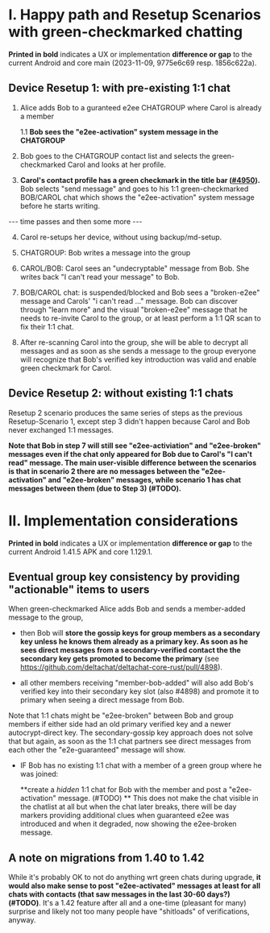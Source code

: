 
# I. Happy path and Resetup Scenarios with green-checkmarked chatting

**Printed in bold** indicates a UX or implementation **difference or gap**
to the current Android and core main (2023-11-09, 9775e6c69 resp. 1856c622a).

## Device Resetup 1: with pre-existing 1:1 chat

1. Alice adds Bob to a guranteed e2ee CHATGROUP where Carol is already a member
   
   1.1 **Bob sees the "e2ee-activation" system message in the CHATGROUP**

2. Bob goes to the CHATGROUP contact list 
   and selects the green-checkmarked Carol 
   and looks at her profile.

3. **Carol's contact profile has a green checkmark in the title bar
   ([#4950](https://github.com/deltachat/deltachat-core-rust/issues/4950)).**
   Bob selects "send message" and goes to his 1:1 green-checkmarked 
   BOB/CAROL chat which shows the "e2ee-activation" system message
   before he starts writing.

--- time passes and then some more ---

4. Carol re-setups her device, without using backup/md-setup.

5. CHATGROUP: Bob writes a message into the group

6. CAROL/BOB: Carol sees an "undecryptable" message from Bob.
   She writes back "I can't read your message" to Bob.

7. BOB/CAROL chat: is suspended/blocked and Bob sees a "broken-e2ee" message
   and Carols' "i can't read ..." message.
   Bob can discover through "learn more" 
   and the visual "broken-e2ee" message
   that he needs to re-invite Carol to the group,
   or at least perform a 1:1 QR scan to fix their 1:1 chat.

8. After re-scanning Carol into the group, she will be able to 
   decrypt all messages and as soon as she sends a message to the group
   everyone will recognize that Bob's verified key introduction
   was valid and enable green checkmark for Carol. 


## Device Resetup 2: without existing 1:1 chats

Resetup 2 scenario produces the same series of steps as the previous Resetup-Scenario 1, 
except step 3 didn't happen because Carol and Bob never exchanged 1:1 messages.

**Note that Bob in step 7 will still see "e2ee-activiation" and "e2ee-broken" messages
even if the chat only appeared for Bob due to Carol's "I can't read" message. 
The main user-visible difference between the scenarios is that 
in scenario 2 there are no messages between the "e2ee-activation" and "e2ee-broken" messages,
while scenario 1 has chat messages between them (due to Step 3) (#TODO).**

# II. Implementation considerations 

**Printed in bold** indicates a UX or implementation **difference or gap**
to the current Android 1.41.5 APK and core 1.129.1.

## Eventual group key consistency by providing "actionable" items to users

When green-checkmarked Alice adds Bob and sends a member-added message to the group, 

- then Bob will **store the gossip keys for group members as a secondary key 
  unless he knows them already as a primary key. As soon as he sees direct messages
  from a secondary-verified contact the the secondary key gets promoted to become
  the primary** (see https://github.com/deltachat/deltachat-core-rust/pull/4898).

- all other members receiving "member-bob-added" 
  will also add Bob's verified key into their secondary key slot (also #4898)
  and promote it to primary when seeing a direct message from Bob. 
 
Note that 1:1 chats might be "e2ee-broken" between Bob and  group members
if either side had an old primary verified key and a newer autocrypt-direct key. 
The secondary-gossip key approach does not solve that but again, 
as soon as the 1:1 chat partners see direct messages from each other 
the "e2e-guaranteed" message will show. 

- IF Bob has no existing 1:1 chat with a member of a green group where he was
  joined: 
  
  **create a *hidden* 1:1 chat for Bob with the member 
  and post a "e2ee-activation" message. (#TODO) **
  This does not make the chat visible in the chatlist at all
  but when the chat later breaks, there will be day markers
  providing additional clues when guaranteed e2ee was introduced 
  and when it degraded, now showing the e2ee-broken message. 

## A note on migrations from 1.40 to 1.42

While it's probably OK to not do anything wrt green chats during upgrade, 
**it would also make sense to post "e2ee-activated" messages at least
for all chats with contacts (that saw messages in the last 30-60 days?) (#TODO)**.
It's a 1.42 feature after all and a one-time (pleasant for many) surprise 
and likely not too many people have "shitloads" of verifications, anyway. 


